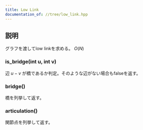 ```yaml
---
title: Low Link
documentation_of: //tree/low_link.hpp
---
```


## 説明

グラフを渡してlow linkを求める。 $O(N)$

### is_bridge(int u, int v)

辺 $u-v$ が橋であるか判定。そのような辺がない場合もfalseを返す。

### bridge()

橋を列挙して返す。

### articulation()

関節点を列挙して返す。
